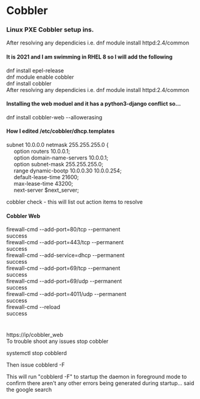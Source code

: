 # Cobbler
### Linux PXE Cobbler setup ins.


After resolving any dependicies i.e. dnf module install httpd:2.4/common    
#### It is 2021 and I am swimming in RHEL 8 so I will add the following  
dnf install epel-release  
dnf module enable cobbler  
dnf install cobbler  
After resolving any dependicies i.e. dnf module install httpd:2.4/common  
#### Installing the web moduel and it has a python3-django conflict so...
dnf install cobbler-web --allowerasing

#### How I edited /etc/cobbler/dhcp.templates

subnet 10.0.0.0 netmask 255.255.255.0 {  
&nbsp;&nbsp;&nbsp;&nbsp; option routers             10.0.0.1;  
&nbsp;&nbsp;&nbsp;&nbsp; option domain-name-servers 10.0.0.1;  
&nbsp;&nbsp;&nbsp;&nbsp; option subnet-mask         255.255.255.0;  
&nbsp;&nbsp;&nbsp;&nbsp; range dynamic-bootp        10.0.0.30 10.0.0.254;  
&nbsp;&nbsp;&nbsp;&nbsp; default-lease-time         21600;  
&nbsp;&nbsp;&nbsp;&nbsp; max-lease-time             43200;  
&nbsp;&nbsp;&nbsp;&nbsp; next-server                $next_server;  

cobbler check - this will list out action items to resolve  

#### Cobbler Web
firewall-cmd --add-port=80/tcp --permanent  
success  
firewall-cmd --add-port=443/tcp --permanent  
success  
firewall-cmd --add-service=dhcp --permanent  
success  
firewall-cmd --add-port=69/tcp --permanent  
success  
firewall-cmd --add-port=69/udp --permanent  
success  
firewall-cmd --add-port=4011/udp --permanent  
success  
firewall-cmd --reload  
success  
#  
https://ip/cobbler_web  
To trouble shoot any issues stop cobbler  

systemctl stop cobblerd  

Then issue cobblerd -F  

This will run "cobblerd -F" to startup the daemon in foreground mode to confirm there aren't any other errors being generated during startup... said the google search  
